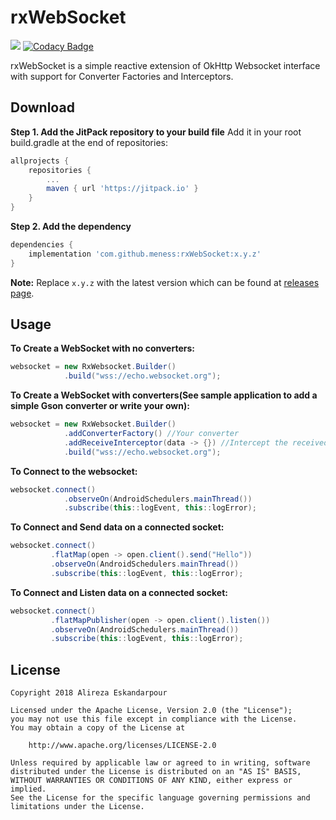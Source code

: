 rxWebSocket
===========
[![](https://img.shields.io/badge/Android%20Arsenal-rxWebsocket-brightgreen.svg?style=flat)](https://android-arsenal.com/details/1/6630)
[![Codacy Badge](https://api.codacy.com/project/badge/Grade/d9098cd1f39c422e8150b36ca084d45f)](https://www.codacy.com/app/meness/rxWebSocket?utm_source=github.com&amp;utm_medium=referral&amp;utm_content=meness/rxWebSocket&amp;utm_campaign=Badge_Grade)

rxWebSocket is a simple reactive extension of OkHttp Websocket interface with support for Converter Factories and Interceptors.

## Download
**Step 1. Add the JitPack repository to your build file**
Add it in your root build.gradle at the end of repositories:

```gradle
allprojects {
    repositories {
        ...
        maven { url 'https://jitpack.io' }
    }
}
```

**Step 2. Add the dependency**
```gradle
dependencies {
    implementation 'com.github.meness:rxWebSocket:x.y.z'
}
```
**Note:** Replace `x.y.z` with the latest version which can be found at [releases page](https://github.com/meness/rxWebSocket/releases).

## Usage
**To Create a WebSocket with no converters:**
```java
websocket = new RxWebsocket.Builder()
            .build("wss://echo.websocket.org");
```

**To Create a WebSocket with converters(See sample application to add a simple Gson converter or write your own):**
```java
websocket = new RxWebsocket.Builder()
            .addConverterFactory() //Your converter
            .addReceiveInterceptor(data -> {}) //Intercept the received data
            .build("wss://echo.websocket.org");
```

**To Connect to the websocket:**
```java
websocket.connect()
            .observeOn(AndroidSchedulers.mainThread())
            .subscribe(this::logEvent, this::logError);
```

**To Connect and Send data on a connected socket:**
```java
websocket.connect()
         .flatMap(open -> open.client().send("Hello"))
         .observeOn(AndroidSchedulers.mainThread())
         .subscribe(this::logEvent, this::logError);
```

**To Connect and Listen data on a connected socket:**
```java
websocket.connect()
         .flatMapPublisher(open -> open.client().listen())
         .observeOn(AndroidSchedulers.mainThread())
         .subscribe(this::logEvent, this::logError);
```

## License
    Copyright 2018 Alireza Eskandarpour

    Licensed under the Apache License, Version 2.0 (the "License");
    you may not use this file except in compliance with the License.
    You may obtain a copy of the License at

        http://www.apache.org/licenses/LICENSE-2.0

    Unless required by applicable law or agreed to in writing, software
    distributed under the License is distributed on an "AS IS" BASIS,
    WITHOUT WARRANTIES OR CONDITIONS OF ANY KIND, either express or implied.
    See the License for the specific language governing permissions and
    limitations under the License.

